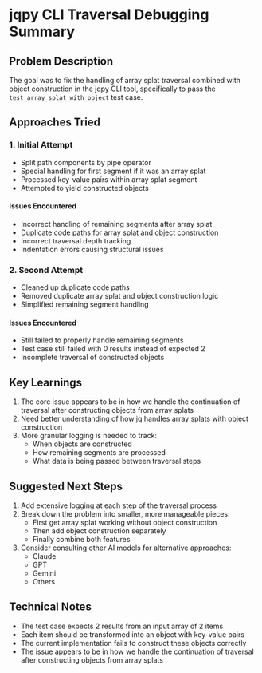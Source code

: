 # jqpy CLI Traversal Debugging Summary

## Problem Description
The goal was to fix the handling of array splat traversal combined with object construction in the jqpy CLI tool, specifically to pass the `test_array_splat_with_object` test case.

## Approaches Tried

### 1. Initial Attempt
- Split path components by pipe operator
- Special handling for first segment if it was an array splat
- Processed key-value pairs within array splat segment
- Attempted to yield constructed objects

#### Issues Encountered
- Incorrect handling of remaining segments after array splat
- Duplicate code paths for array splat and object construction
- Incorrect traversal depth tracking
- Indentation errors causing structural issues

### 2. Second Attempt
- Cleaned up duplicate code paths
- Removed duplicate array splat and object construction logic
- Simplified remaining segment handling

#### Issues Encountered
- Still failed to properly handle remaining segments
- Test case still failed with 0 results instead of expected 2
- Incomplete traversal of constructed objects

## Key Learnings
1. The core issue appears to be in how we handle the continuation of traversal after constructing objects from array splats
2. Need better understanding of how jq handles array splats with object construction
3. More granular logging is needed to track:
   - When objects are constructed
   - How remaining segments are processed
   - What data is being passed between traversal steps

## Suggested Next Steps
1. Add extensive logging at each step of the traversal process
2. Break down the problem into smaller, more manageable pieces:
   - First get array splat working without object construction
   - Then add object construction separately
   - Finally combine both features
3. Consider consulting other AI models for alternative approaches:
   - Claude
   - GPT
   - Gemini
   - Others

## Technical Notes
- The test case expects 2 results from an input array of 2 items
- Each item should be transformed into an object with key-value pairs
- The current implementation fails to construct these objects correctly
- The issue appears to be in how we handle the continuation of traversal after constructing objects from array splats

